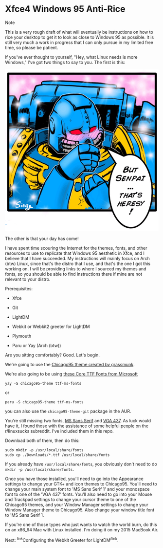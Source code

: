 # Xfce4 Windows 95 Anti-Rice
> [!NOTE]
> This is a very rough draft of what will eventually be instructions on how to rice your desktop to get it to look as close to Windows 95 as possible. It is still very much a work in progress that I can only pursue in my limited free time, so please be patient.

If you've ever thought to yourself, "Hey, what Linux needs is more Windows," I've got two things to say to you. The first is this:

![Image of a blushing Ultramarine Terminator Captain saying, "But Senpai... That's heresy!"](/assets/ultramarines-terminator-captain-v0-xxjdnj11avoc1.png)

The other is that your day has come!

I have spent time scouring the Internet for the themes, fonts, and other resources to use to replicate that Windows 95 aesthetic in Xfce, and I believe that I have succeeded. My instructions will mainly focus on Arch (btw) Linux, since that's the distro that I use, and that's the one I got this working on. I will be providing links to where I sourced my themes and fonts, so you should be able to find instructions there if mine are not relevant to your distro.

Prerequisites:
- Xfce
* Git
+ LightDM
- Webkit or Webkit2 greeter for LightDM
* Plymouth
+ Paru or Yay (Arch (btw))

Are you sitting comfortably? Good. Let's begin.

We're going to use the [Chicago95 theme created by grassmunk](https://github.com/grassmunk/Chicago95/tree/master).

We're also going to be using [these Core TTF Fonts from Microsoft](https://corefonts.sourceforge.net/)
```
yay -S chicago95-theme ttf-ms-fonts
```
or
```
paru -S chicago95-theme ttf-ms-fonts
```
you can also use the `chicago95-theme-git` package in the AUR.

You're still missing two fonts, [MS Sans Serif](https://github.com/tangrams/tangram-play/tree/master/public/data/fonts/ms-sans-serif) and [VGA 437](https://cp437.github.io/). As luck would have it, I found those with the assistance of some helpful people on the r/linuxsucks subreddit. I've included them in this repo.

Download both of them, then do this:
```
sudo mkdir -p /usr/local/share/fonts
sudo cp ./Downloads/*.ttf /usr/local/share/fonts
```
If you already have `/usr/local/share/fonts`, you obviously don't need to do `mkdir -p /usr/local/share/fonts`.

Once you have those installed, you'll need to go into the Appearance settings to change your GTK+ and icon themes to Chicago95. You'll need to change your main system font to 'MS Sans Serif 1' and your monospace font to one of the 'VGA 437' fonts. You'll also need to go into your Mouse and Trackpad settings to change your cursor theme to one of the Chicago95 themes, and your Window Manager settings to change your Window Manager theme to Chicago95. Also change your window title font to 'MS Sans Serif 1.

If you're one of those types who just wants to watch the world burn, do this on an x86_64 Mac with Linux installed. I'm doing it on my 2015 MacBook Air.

Next: <sup>link</sup>Configuring the Webkit Greeter for LightDM<sup>/link</sup>.
